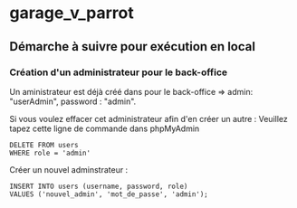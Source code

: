 # garage_v_parrot
## Démarche à suivre pour exécution en local
### Création d'un administrateur pour le back-office
Un aministrateur est déjà créé dans pour le back-office => admin: "userAdmin", 
                                                          password : "admin".

Si vous voulez effacer cet administrateur afin d'en créer un autre :
Veuillez tapez cette ligne de commande dans phpMyAdmin

    DELETE FROM users
    WHERE role = 'admin'

Créer un nouvel adminstrateur : 

    INSERT INTO users (username, password, role)
    VALUES ('nouvel_admin', 'mot_de_passe', 'admin');





  
  
